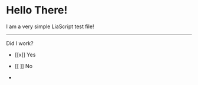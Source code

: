 # Hello There!

I am a very simple LiaScript test file!

---

Did I work?

- [[x]] Yes
- [[ ]] No

- 
